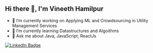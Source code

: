## Hi there 👋, I'm Vineeth Hamilpur

- 🔭 I’m currently working on Applying ML and Crowdsourcing in Utility Management Services
- 🌱 I’m currently learning Datastructures and Algoithms
- 💬 Ask me about Java, JavaScript, ReactJs

<div id="badges">
  <a href="(https://www.linkedin.com/in/vineeth-hamilpur-bb5034182/)">
    <img src="https://img.shields.io/badge/LinkedIn-blue?style=for-the-badge&logo=linkedin&logoColor=white" alt="LinkedIn Badge"/>
  </a>
</div>

